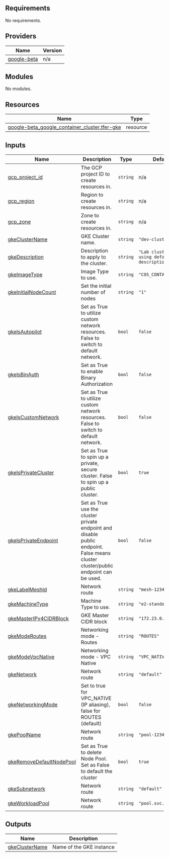## Requirements

No requirements.

## Providers

| Name | Version |
|------|---------|
| <a name="provider_google-beta"></a> [google-beta](#provider\_google-beta) | n/a |

## Modules

No modules.

## Resources

| Name | Type |
|------|------|
| [google-beta_google_container_cluster.tfer-gke](https://registry.terraform.io/providers/hashicorp/google-beta/latest/docs/resources/google_container_cluster) | resource |

## Inputs

| Name | Description | Type | Default | Required |
|------|-------------|------|---------|:--------:|
| <a name="input_gcp_project_id"></a> [gcp\_project\_id](#input\_gcp\_project\_id) | The GCP project ID to create resources in. | `string` | n/a | yes |
| <a name="input_gcp_region"></a> [gcp\_region](#input\_gcp\_region) | Region to create resources in. | `string` | n/a | yes |
| <a name="input_gcp_zone"></a> [gcp\_zone](#input\_gcp\_zone) | Zone to create resources in. | `string` | n/a | yes |
| <a name="input_gkeClusterName"></a> [gkeClusterName](#input\_gkeClusterName) | GKE Cluster name. | `string` | `"dev-cluster"` | no |
| <a name="input_gkeDescription"></a> [gkeDescription](#input\_gkeDescription) | Description to apply to the cluster. | `string` | `"Lab cluster - using default description"` | no |
| <a name="input_gkeImageType"></a> [gkeImageType](#input\_gkeImageType) | Image Type to use. | `string` | `"COS_CONTAINERD"` | no |
| <a name="input_gkeInitialNodeCount"></a> [gkeInitialNodeCount](#input\_gkeInitialNodeCount) | Set the initial number of nodes | `string` | `"1"` | no |
| <a name="input_gkeIsAutopilot"></a> [gkeIsAutopilot](#input\_gkeIsAutopilot) | Set as True to utilize custom network resources. False to switch to default network. | `bool` | `false` | no |
| <a name="input_gkeIsBinAuth"></a> [gkeIsBinAuth](#input\_gkeIsBinAuth) | Set as True to enable Binary Authorization | `bool` | `false` | no |
| <a name="input_gkeIsCustomNetwork"></a> [gkeIsCustomNetwork](#input\_gkeIsCustomNetwork) | Set as True to utilize custom network resources. False to switch to default network. | `bool` | `false` | no |
| <a name="input_gkeIsPrivateCluster"></a> [gkeIsPrivateCluster](#input\_gkeIsPrivateCluster) | Set as True to spin up a private, secure cluster. False to spin up a public cluster. | `bool` | `true` | no |
| <a name="input_gkeIsPrivateEndpoint"></a> [gkeIsPrivateEndpoint](#input\_gkeIsPrivateEndpoint) | Set as True use the cluster private endpoint and disable public endpoint. False means cluster cluster/public endpoint can be used. | `bool` | `false` | no |
| <a name="input_gkeLabelMeshId"></a> [gkeLabelMeshId](#input\_gkeLabelMeshId) | Network route | `string` | `"mesh-12345"` | no |
| <a name="input_gkeMachineType"></a> [gkeMachineType](#input\_gkeMachineType) | Machine Type to use. | `string` | `"e2-standard-2"` | no |
| <a name="input_gkeMasterIPv4CIDRBlock"></a> [gkeMasterIPv4CIDRBlock](#input\_gkeMasterIPv4CIDRBlock) | GKE Master CIDR block | `string` | `"172.23.0.0/28"` | no |
| <a name="input_gkeModeRoutes"></a> [gkeModeRoutes](#input\_gkeModeRoutes) | Networking mode - Routes | `string` | `"ROUTES"` | no |
| <a name="input_gkeModeVpcNative"></a> [gkeModeVpcNative](#input\_gkeModeVpcNative) | Networking mode - VPC Native | `string` | `"VPC_NATIVE"` | no |
| <a name="input_gkeNetwork"></a> [gkeNetwork](#input\_gkeNetwork) | Network route | `string` | `"default"` | no |
| <a name="input_gkeNetworkingMode"></a> [gkeNetworkingMode](#input\_gkeNetworkingMode) | Set to true for VPC\_NATIVE (IP aliasing), false for ROUTES (default) | `bool` | `false` | no |
| <a name="input_gkePoolName"></a> [gkePoolName](#input\_gkePoolName) | Network route | `string` | `"pool-12345"` | no |
| <a name="input_gkeRemoveDefaultNodePool"></a> [gkeRemoveDefaultNodePool](#input\_gkeRemoveDefaultNodePool) | Set as True to delete Node Pool. Set as False to default the cluster | `bool` | `true` | no |
| <a name="input_gkeSubnetwork"></a> [gkeSubnetwork](#input\_gkeSubnetwork) | Network route | `string` | `"default"` | no |
| <a name="input_gkeWorkloadPool"></a> [gkeWorkloadPool](#input\_gkeWorkloadPool) | Network route | `string` | `"pool.svc.id.goog"` | no |

## Outputs

| Name | Description |
|------|-------------|
| <a name="output_gkeClusterName"></a> [gkeClusterName](#output\_gkeClusterName) | Name of the GKE instance |
